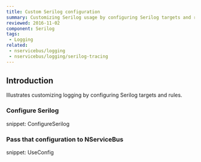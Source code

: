 ```yaml
---
title: Custom Serilog configuration
summary: Customizing Serilog usage by configuring Serilog targets and rules.
reviewed: 2016-11-02
component: Serilog
tags:
 - Logging
related:
 - nservicebus/logging
 - nservicebus/logging/serilog-tracing
---
```



## Introduction

Illustrates customizing logging by configuring Serilog targets and rules.


### Configure Serilog

snippet: ConfigureSerilog


### Pass that configuration to NServiceBus

snippet: UseConfig